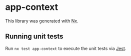 # app-context

This library was generated with [Nx](https://nx.dev).

## Running unit tests

Run `nx test app-context` to execute the unit tests via [Jest](https://jestjs.io).
